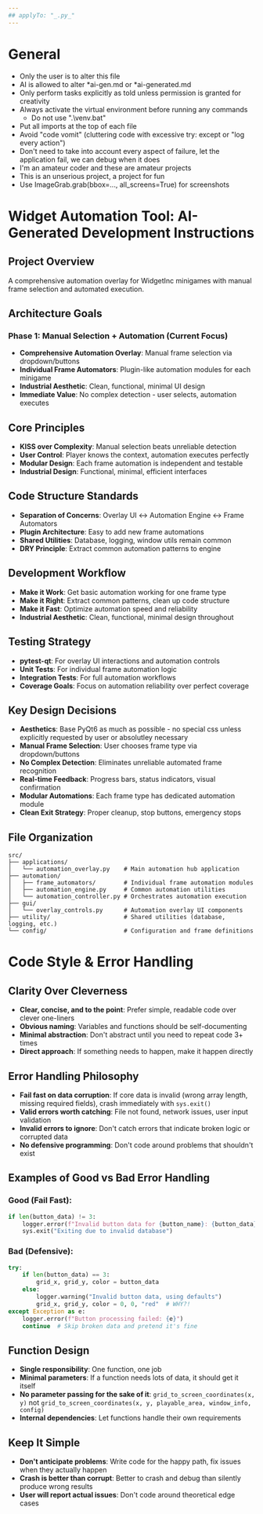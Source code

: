 ```yaml
---
## applyTo: "_.py_"
---
```


# General

- Only the user is to alter this file
- AI is allowed to alter \*ai-gen.md or \*ai-generated.md
- Only perform tasks explicitly as told unless permission is granted for creativity
- Always activate the virtual environment before running any commands
  - Do not use ".\venv.bat"
- Put all imports at the top of each file
- Avoid "code vomit" (cluttering code with excessive try: except or "log every action")
- Don't need to take into account every aspect of failure, let the application fail, we can debug when it does
- I'm an amateur coder and these are amateur projects
- This is an unserious project, a project for fun
- Use ImageGrab.grab(bbox=..., all_screens=True) for screenshots

# Widget Automation Tool: AI-Generated Development Instructions

## Project Overview

A comprehensive automation overlay for WidgetInc minigames with manual frame selection and automated execution.

## Architecture Goals

### Phase 1: Manual Selection + Automation (Current Focus)

- **Comprehensive Automation Overlay**: Manual frame selection via dropdown/buttons
- **Individual Frame Automators**: Plugin-like automation modules for each minigame
- **Industrial Aesthetic**: Clean, functional, minimal UI design
- **Immediate Value**: No complex detection - user selects, automation executes

## Core Principles

- **KISS over Complexity**: Manual selection beats unreliable detection
- **User Control**: Player knows the context, automation executes perfectly
- **Modular Design**: Each frame automation is independent and testable
- **Industrial Design**: Functional, minimal, efficient interfaces

## Code Structure Standards

- **Separation of Concerns**: Overlay UI ↔ Automation Engine ↔ Frame Automators
- **Plugin Architecture**: Easy to add new frame automations
- **Shared Utilities**: Database, logging, window utils remain common
- **DRY Principle**: Extract common automation patterns to engine

## Development Workflow

- **Make it Work**: Get basic automation working for one frame type
- **Make it Right**: Extract common patterns, clean up code structure
- **Make it Fast**: Optimize automation speed and reliability
- **Industrial Aesthetic**: Clean, functional, minimal design throughout

## Testing Strategy

- **pytest-qt**: For overlay UI interactions and automation controls
- **Unit Tests**: For individual frame automation logic
- **Integration Tests**: For full automation workflows
- **Coverage Goals**: Focus on automation reliability over perfect coverage

## Key Design Decisions

- **Aesthetics**: Base PyQt6 as much as possible - no special css unless explicitly requested by user or absolutley necessary
- **Manual Frame Selection**: User chooses frame type via dropdown/buttons
- **No Complex Detection**: Eliminates unreliable automated frame recognition
- **Real-time Feedback**: Progress bars, status indicators, visual confirmation
- **Modular Automations**: Each frame type has dedicated automation module
- **Clean Exit Strategy**: Proper cleanup, stop buttons, emergency stops

## File Organization

```
src/
├── applications/
│   └── automation_overlay.py    # Main automation hub application
├── automation/
│   ├── frame_automators/        # Individual frame automation modules
│   ├── automation_engine.py     # Common automation utilities
│   └── automation_controller.py # Orchestrates automation execution
├── gui/
│   └── overlay_controls.py      # Automation overlay UI components
├── utility/                     # Shared utilities (database, logging, etc.)
└── config/                      # Configuration and frame definitions
```

# Code Style & Error Handling

## Clarity Over Cleverness

- **Clear, concise, and to the point**: Prefer simple, readable code over clever one-liners
- **Obvious naming**: Variables and functions should be self-documenting
- **Minimal abstraction**: Don't abstract until you need to repeat code 3+ times
- **Direct approach**: If something needs to happen, make it happen directly

## Error Handling Philosophy

- **Fail fast on data corruption**: If core data is invalid (wrong array length, missing required fields), crash immediately with `sys.exit()`
- **Valid errors worth catching**: File not found, network issues, user input validation
- **Invalid errors to ignore**: Don't catch errors that indicate broken logic or corrupted data
- **No defensive programming**: Don't code around problems that shouldn't exist

## Examples of Good vs Bad Error Handling

### Good (Fail Fast):

```python
if len(button_data) != 3:
    logger.error(f"Invalid button data for {button_name}: {button_data}")
    sys.exit("Exiting due to invalid database")
```

### Bad (Defensive):

```python
try:
    if len(button_data) == 3:
        grid_x, grid_y, color = button_data
    else:
        logger.warning("Invalid button data, using defaults")
        grid_x, grid_y, color = 0, 0, "red"  # WHY?!
except Exception as e:
    logger.error(f"Button processing failed: {e}")
    continue  # Skip broken data and pretend it's fine
```

## Function Design

- **Single responsibility**: One function, one job
- **Minimal parameters**: If a function needs lots of data, it should get it itself
- **No parameter passing for the sake of it**: `grid_to_screen_coordinates(x, y)` not `grid_to_screen_coordinates(x, y, playable_area, window_info, config)`
- **Internal dependencies**: Let functions handle their own requirements

## Keep It Simple

- **Don't anticipate problems**: Write code for the happy path, fix issues when they actually happen
- **Crash is better than corrupt**: Better to crash and debug than silently produce wrong results
- **User will report actual issues**: Don't code around theoretical edge cases
